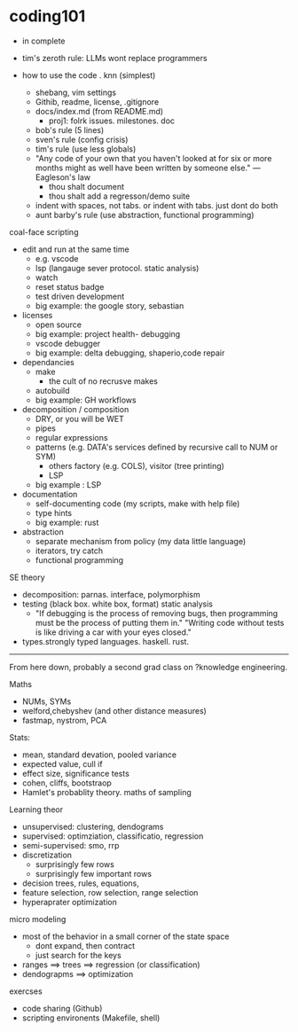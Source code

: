 # coding101

- in complete

- tim's zeroth rule: LLMs wont replace programmers
- how to use the code . knn (simplest)
  - shebang, vim settings
  - Githib, readme, license, .gitignore
  - docs/index.md (from README.md)
    - proj1: folrk issues. milestones. doc
  - bob's rule (5 lines)
  - sven's rule (config crisis)
  - tim's rule (use less globals)
  - "Any code of your own that you haven't looked at for six or more months might as well have been written by someone else." — Eagleson's law
    - thou shalt document
    - thou shalt add a regresson/demo suite
  - indent with spaces, not tabs. or indent with tabs. just dont do both
  - aunt barby's rule (use abstraction, functional programming)

coal-face scripting
- edit and run at the same time
  - e.g. vscode
  - lsp (langauge sever protocol. static analysis)
  - watch 
  - reset status badge
  - test driven development
  - big example: the google story, sebastian
- licenses
  - open source
  - big example: project health- debugging
  - vscode debugger
  - big example: delta debugging, shaperio,code repair
- dependancies
  - make
    - the cult of no recrusve makes  
  - autobuild
  - big example: GH workflows
- decomposition / composition
  - DRY, or you will be WET
  - pipes
  - regular expressions
  - patterns (e.g. DATA's services defined by recursive call to NUM or SYM)
    - others factory (e.g. COLS), visitor (tree printing)
    - LSP
  - big example : LSP
- documentation
  - self-documenting code (my scripts, make with help file)
  - type hints
  - big example: rust
- abstraction
  - separate mechanism from policy (my data little language)
  - iterators, try catch
  - functional programming

SE theory
- decomposition: parnas. interface, polymorphism
- testing (black box. white box, format) static analysis
    - "If debugging is the process of removing bugs, then programming must be the process of putting them in."
    "Writing code without tests is like driving a car with your eyes closed."
- types.strongly typed languages. haskell. rust.

-----

From here down, probably a second grad class on ?knowledge engineering.

Maths
- NUMs, SYMs
- welford,chebyshev (and other distance measures)
- fastmap, nystrom, PCA

Stats:
- mean, standard devation, pooled variance
- expected value, cull if
- effect size, significance tests
- cohen, cliffs, bootstraop
- Hamlet's probablity theory. maths of sampling

Learning theor
- unsupervised: clustering, dendograms
- supervised: optimziation, classificatio, regression
- semi-supervised: smo, rrp
- discretization
  - surprisingly few rows
  - surprisingly few important rows
- decision trees, rules, equations, 
- feature selection, row selection, range selection
- hyperaprater optimization

micro modeling 
- most of the behavior in a small corner of the state space
  - dont expand, then contract
  - just search for the keys
- ranges ==> trees ==> regression (or classification)
- dendograpms ==> optimization

exercses
- code sharing (Github)
- scripting environents (Makefile, shell)
